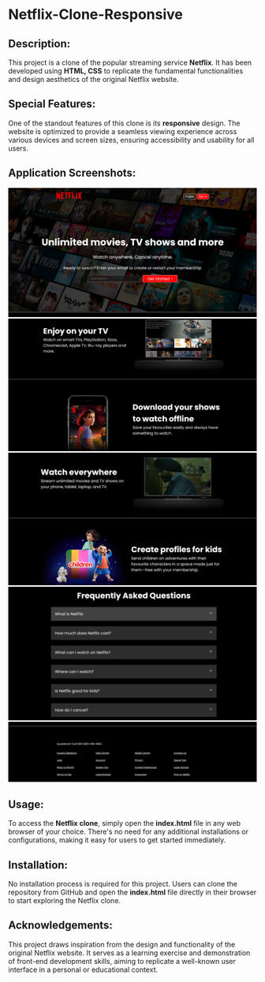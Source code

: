 # Netflix-Clone-Responsive
 

## Description:

This project is a clone of the popular streaming service **Netflix**. It has been developed using **HTML, CSS** to replicate the fundamental functionalities and design aesthetics of the original Netflix website.


## Special Features:
One of the standout features of this clone is its <b>responsive</b> design. The website is optimized to provide a seamless viewing experience across various devices and screen sizes, ensuring accessibility and usability for all users.

## Application Screenshots:
![Netflix-Clone](Application-Screenshots/netflix1.png)
![Netflix-Clone](Application-Screenshots/netflix2.png)
![Netflix-Clone](Application-Screenshots/netflix3.png)
![Netflix-Clone](Application-Screenshots/netflix4.png)
![Netflix-Clone](Application-Screenshots/netflix5.png)

## Usage:
To access the **Netflix clone**, simply open the **index.html** file in any web browser of your choice. There's no need for any additional installations or configurations, making it easy for users to get started immediately.


## Installation:
No installation process is required for this project. Users can clone the repository from GitHub and open the **index.html** file directly in their browser to start exploring the Netflix clone.


## Acknowledgements:
This project draws inspiration from the design and functionality of the original Netflix website. It serves as a learning exercise and demonstration of front-end development skills, aiming to replicate a well-known user interface in a personal or educational context.

